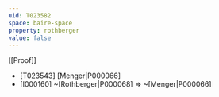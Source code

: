 ```yaml
---
uid: T023582
space: baire-space
property: rothberger
value: false
---
```

[[Proof]]

* [T023543] [Menger|P000066]
* [I000160] ~[Rothberger|P000068] => ~[Menger|P000066]

